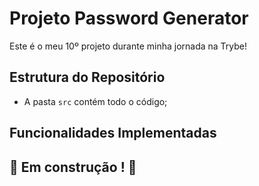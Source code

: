 # Projeto Password Generator

Este é o meu 10º projeto durante minha jornada na Trybe!

## Estrutura do Repositório

- A pasta `src` contém todo o código;

## Funcionalidades Implementadas

## :construction: Em construção ! :construction:
